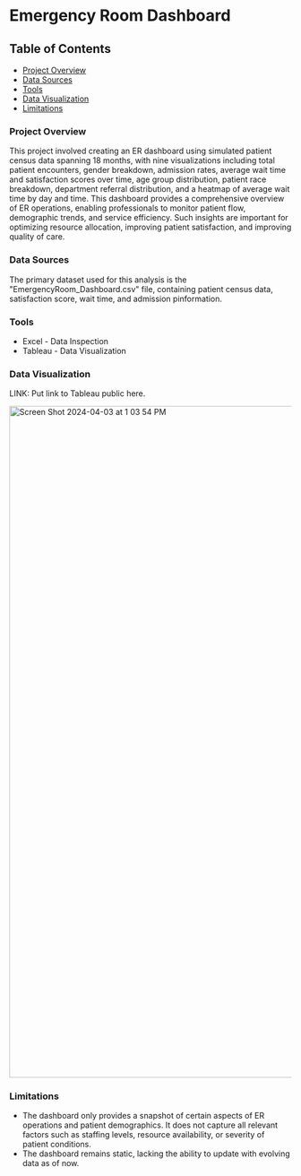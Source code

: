 # Emergency Room Dashboard

## Table of Contents

- [Project Overview](#project-overview)
- [Data Sources](#data-sources)
- [Tools](#tools)
- [Data Visualization](#data-visualization)
- [Limitations](#limitations)

### Project Overview
This project involved creating an ER dashboard using simulated patient census data spanning 18 months, with nine visualizations including total patient encounters, gender breakdown, admission rates, average wait time and satisfaction scores over time, age group distribution, patient race breakdown, department referral distribution, and a heatmap of average wait time by day and time. This dashboard provides a comprehensive overview of ER operations, enabling professionals to monitor patient flow, demographic trends, and service efficiency. Such insights are important for optimizing resource allocation, improving patient satisfaction, and improving quality of care.

### Data Sources
The primary dataset used for this analysis is the "EmergencyRoom_Dashboard.csv" file, containing patient census data, satisfaction score, wait time, and admission pinformation. 

### Tools

- Excel - Data Inspection
- Tableau - Data Visualization

### Data Visualization

LINK: Put link to Tableau public here.

<img width="1199" alt="Screen Shot 2024-04-03 at 1 03 54 PM" src="https://github.com/sarahkpree/ER_Dashboard/assets/61251211/103abda2-ff1d-417f-a3c4-8bd5ab6b175c">

### Limitations
-  The dashboard only provides a snapshot of certain aspects of ER operations and patient demographics. It does not capture all relevant factors such as staffing levels, resource availability, or severity of patient conditions.
-  The dashboard remains static, lacking the ability to update with evolving data as of now. 
